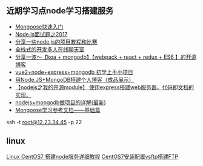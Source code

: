 ## 近期学习点node学习搭建服务

- [Mongoose快速入门](http://cnodejs.org/topic/595d9ad5a4de5625080fe118)
- [Node.js面试题之2017](http://cnodejs.org/topic/58eb64293145ae3f25fe614c)
- [分享一些node.js的项目教程和比赛](http://cnodejs.org/topic/595f356710d696af07768a8f)
- [全栈式的开发多人在线聊天室](http://cnodejs.org/topic/59766e728f0313ff0d08d784)
- [分享一波～【koa + mongodb】【webpack + react + redux + ES6 】的开源博客](http://cnodejs.org/topic/59681dd7b3b22664747cc932)
- [vue2+node+express+mongodb 初学上手小项目](http://cnodejs.org/topic/597bfb0a68aa87c774e5ed37)
- [用Node.JS+MongoDB搭建个人博客（成品展示）](http://cnodejs.org/topic/597b0434518c054e4fc0c208)
- [【nodejs之我的开源module】 使用express搭建web服务器，代码即文档的实现。](http://cnodejs.org/topic/59812884518c054e4fc0c362)
- [nodejs+mongodb做项目的详解(最新)](nodejs+mongodb做项目的详解(最新))
- [Mongoose学习参考文档——基础篇](https://cnodejs.org/topic/504b4924e2b84515770103dd)


ssh -t root@12.23.34.45 -p 22



## linux
[Linux CentOS7 搭建node服务详细教程](https://segmentfault.com/a/1190000009393665)
[CentOS7安装配置vsftp搭建FTP](https://segmentfault.com/a/1190000008161400)
